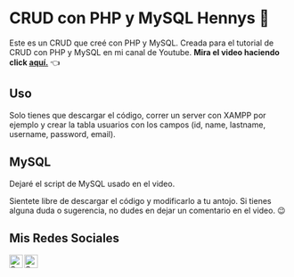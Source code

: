# CRUD con PHP y MySQL Hennys 🐘

Este es un CRUD que creé con PHP y MySQL.
Creada para el tutorial de CRUD con PHP y MySQL en mi canal de Youtube.
**Mira el video haciendo click [aquí.](https://youtu.be/sYaEoNy5OGs)** 👈

## Uso
Solo tienes que descargar el código, correr un server con XAMPP por ejemplo y crear la tabla usuarios con los campos (id, name, lastname, username, password, email).

## MySQL
Dejaré el script de MySQL usado en el video.

Sientete libre de descargar el código y modificarlo a tu antojo. Si tienes alguna duda o sugerencia, no dudes en dejar un comentario en el video. 😉

## Mis Redes Sociales
<a href="https://www.linkedin.com/in/salmeron-alvarado/"><img align="left" src="https://raw.githubusercontent.com/yushi1007/yushi1007/main/images/linkedin.svg" alt="Salmeron | LinkedIn" width="24px"/></a>
<a href="https://www.instagram.com/salmeron.daniel_/"><img align="left" src="https://raw.githubusercontent.com/yushi1007/yushi1007/main/images/instagram.svg" alt="Salmeron | Instagram" width="24px"/></a>
